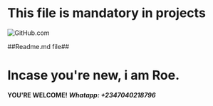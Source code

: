 # This file is mandatory in projects #
![GitHub.com](https://avatars.githubusercontent.com/u/132723400?v=4)

##Readme.md file##
# Incase you're new, i am Roe. #
**YOU'RE WELCOME!**
***Whatapp: +2347040218796***
